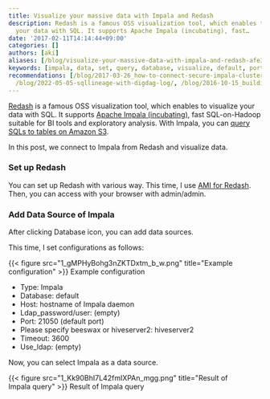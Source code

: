 ```yaml
---
title: Visualize your massive data with Impala and Redash
description: Redash is a famous OSS visualization tool, which enables to visualize
  your data with SQL. It supports Apache Impala (incubating), fast…
date: '2017-02-11T14:14:44+09:00'
categories: []
authors: [aki]
aliases: [/blog/visualize-your-massive-data-with-impala-and-redash-afe31133c644, /blog/afe31133c644]
keywords: [impala, data, set, query, database, visualize, default, port, add, sql]
recommendations: [/blog/2017-03-26_how-to-connect-secure-impala-cluster-from-rstudio-on-macos-with-implyr-213c6536e4c7/,
  /blog/2022-05-05-sqllineage-with-digdag-log/, /blog/2016-10-15_building-predictive-model-with-ibis--impala-and-scikit-learn-356b41f404e0/]
---
```


[Redash](https://redash.io/) is a famous OSS visualization tool, which enables to visualize your data with SQL. It supports [Apache Impala (incubating)](http://impala.apache.org/), fast SQL-on-Hadoop suitable for BI tools and exploratory analysis. With Impala, you can [query SQLs to tables on Amazon S3](http://blog.cloudera.com/blog/2016/08/analytics-and-bi-on-amazon-s3-with-apache-impala-incubating/).

In this post, we connect to Impala from Redash and visualize data.

### Set up Redash

You can set up Redash with various way. This time, I use [AMI for Redash](https://redash.io/help-onpremise/setup/setting-up-redash-instance.html#create-an-instance). Then, you can access with your browser with admin/admin.

### Add Data Source of Impala

After clicking Database icon, you can add data sources.

This time, I set configurations as follows:

{{< figure src="1_gMPHyBohg3nZKTDxtm_b_w.png" title="Example configuration" >}}
Example configuration

*   Type: Impala
*   Database: default
*   Host: hostname of Impala daemon
*   Ldap\_password/user: (empty)
*   Port: 21050 (default port)
*   Please specify beeswax or hiveserver2: hiveserver2
*   Timeout: 3600
*   Use\_ldap: (empty)

Now, you can select Impala as a data source.

{{< figure src="1_Kk90BhI7L42fmIXPAn_mgg.png" title="Result of Impala query" >}}
Result of Impala query
